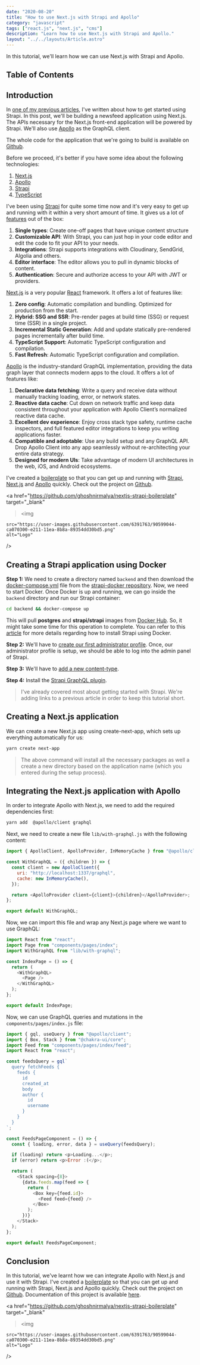 ```yaml
---
date: "2020-08-20"
title: "How to use Next.js with Strapi and Apollo"
category: "javascript"
tags: ["react.js", "next.js", "cms"]
description: "Learn how to use Next.js with Strapi and Apollo."
layout: "../../layouts/Article.astro"
---
```


In this tutorial, we'll learn how we can use Next.js with Strapi and Apollo.

## Table of Contents

## Introduction

In [one of my previous articles](/articles/2020-01-01-how-to-automate-the-backend-stuffs-with-open-source-headless-cms-strapi-and-docker), I've written about how to get started using Strapi. In this post, we'll be building a newsfeed application using Next.js. The APIs necessary for the Next.js front-end application will be powered by Strapi. We'll also use [Apollo](https://www.apollographql.com/) as the GraphQL client.

The whole code for the application that we're going to build is available on [Github](https://github.com/ghoshnirmalya/nextjs-strapi-boilerplate).

Before we proceed, it's better if you have some idea about the following technologies:

1. [Next.js](https://nextjs.org/)
2. [Apollo](https://www.apollographql.com/)
3. [Strapi](http://strapi.io/)
4. [TypeScript](https://www.typescriptlang.org/)

I've been using [Strapi](http://strapi.io/) for quite some time now and it's very easy to get up and running with it within a very short amount of time. It gives us a lot of [features](https://strapi.io/features) out of the box:

1. **Single types**: Create one-off pages that have unique content structure
2. **Customizable API**: With Strapi, you can just hop in your code editor and edit the code to fit your API to your needs.
3. **Integrations**: Strapi supports integrations with Cloudinary, SendGrid, Algolia and others.
4. **Editor interface**: The editor allows you to pull in dynamic blocks of content.
5. **Authentication**: Secure and authorize access to your API with JWT or providers.

[Next.js](https://nextjs.org/) is a very popular [React](https://reactjs.org/) framework. It offers a lot of features like:

1. **Zero config**: Automatic compilation and bundling. Optimized for production from the start.
2. **Hybrid: SSG and SSR**: Pre-render pages at build time (SSG) or request time (SSR) in a single project.
3. **Incremental Static Generation**: Add and update statically pre-rendered pages incrementally after build time.
4. **TypeScript Support**: Automatic TypeScript configuration and compilation.
5. **Fast Refresh**: Automatic TypeScript configuration and compilation.

[Apollo](https://www.apollographql.com/) is the industry-standard GraphQL implementation, providing the data graph layer that connects modern apps to the cloud. It offers a lot of features like:

1. **Declarative data fetching**: Write a query and receive data without manually tracking loading, error, or network states.
2. **Reactive data cache**: Cut down on network traffic and keep data consistent throughout your application with Apollo Client’s normalized reactive data cache.
3. **Excellent dev experience**: Enjoy cross stack type safety, runtime cache inspectors, and full featured editor integrations to keep you writing applications faster.
4. **Compatible and adoptable**: Use any build setup and any GraphQL API. Drop Apollo Client into any app seamlessly without re-architecting your entire data strategy.
5. **Designed for modern UIs**: Take advantage of modern UI architectures in the web, iOS, and Android ecosystems.

I've created a [boilerplate](https://github.com/ghoshnirmalya/nextjs-strapi-boilerplate) so that you can get up and running with [Strapi](http://strapi.io/), [Next.js](https://nextjs.org/) and [Apollo](https://www.apollographql.com/) quickly. Check out the project on [Github](https://github.com/ghoshnirmalya/nextjs-strapi-boilerplate).

<a
href="https://github.com/ghoshnirmalya/nextjs-strapi-boilerplate"
target="\_blank"

> <img

    src="https://user-images.githubusercontent.com/6391763/90599044-ca070300-e211-11ea-8b8a-89354dd30bd5.png"
    alt="Logo"

/>
</a>

## Creating a Strapi application using Docker

**Step 1:** We need to create a directory named `backend` and then download the [docker-compose.yml](https://github.com/strapi/strapi-docker/blob/master/examples/postgresql/docker-compose.yml) file from the [strapi-docker repository](https://github.com/strapi/strapi-docker). Now, we need to start Docker. Once Docker is up and running, we can go inside the `backend` directory and run our Strapi container:

```bash
cd backend && docker-compose up
```

This will pull **postgres** and **strapi/strapi** images from [Docker Hub](https://hub.docker.com/). So, it might take some time for this operation to complete. You can refer to this [article](https://nirmalyaghosh.com/articles/2020-01-01-how-to-automate-the-backend-stuffs-with-open-source-headless-cms-strapi-and-docker#installing-strapi) for more details regarding how to install Strapi using Docker.

**Step 2:** We'll have to [create our first administrator profile](https://nirmalyaghosh.com/articles/2020-01-01-how-to-automate-the-backend-stuffs-with-open-source-headless-cms-strapi-and-docker#creating-our-first-administrator-profile). Once, our administrator profile is setup, we should be able to log into the admin panel of Strapi.

**Step 3:** We'll have to [add a new content-type](https://nirmalyaghosh.com/articles/2020-01-01-how-to-automate-the-backend-stuffs-with-open-source-headless-cms-strapi-and-docker#adding-a-new-content-type).

**Step 4:** Install the [Strapi GraphQL plugin](https://strapi.io/documentation/3.0.0-beta.x/plugins/graphql.html).

> I've already covered most about getting started with Strapi. We're adding links to a previous article in order to keep this tutorial short.

## Creating a Next.js application

We can create a new Next.js app using create-next-app, which sets up everything automatically for us:

```bash
yarn create next-app
```

> The above command will install all the necessary packages as well a create a new directory based on the application name (which you entered during the setup process).

## Integrating the Next.js application with Apollo

In order to integrate Apollo with Next.js, we need to add the required dependencies first:

```bash
yarn add  @apollo/client graphql
```

Next, we need to create a new file `lib/with-graphql.js` with the following content:

```js:lib/with-graphql.js
import { ApolloClient, ApolloProvider, InMemoryCache } from "@apollo/client";

const WithGraphQL = ({ children }) => {
  const client = new ApolloClient({
    uri: "http://localhost:1337/graphql",
    cache: new InMemoryCache(),
  });

  return <ApolloProvider client={client}>{children}</ApolloProvider>;
};

export default WithGraphQL;
```

Now, we can import this file and wrap any Next.js page where we want to use GraphQL:

```js:pages/index.js
import React from "react";
import Page from "components/pages/index";
import WithGraphQL from "lib/with-graphql";

const IndexPage = () => {
  return (
    <WithGraphQL>
      <Page />
    </WithGraphQL>
  );
};

export default IndexPage;
```

Now, we can use GraphQL queries and mutations in the `components/pages/index.js` file:

```js:components/pages/index.js
import { gql, useQuery } from "@apollo/client";
import { Box, Stack } from "@chakra-ui/core";
import Feed from "components/pages/index/feed";
import React from "react";

const feedsQuery = gql`
  query fetchFeeds {
    feeds {
      id
      created_at
      body
      author {
        id
        username
      }
    }
  }
`;

const FeedsPageComponent = () => {
  const { loading, error, data } = useQuery(feedsQuery);

  if (loading) return <p>Loading...</p>;
  if (error) return <p>Error :(</p>;

  return (
    <Stack spacing={8}>
      {data.feeds.map(feed => {
        return (
          <Box key={feed.id}>
            <Feed feed={feed} />
          </Box>
        );
      })}
    </Stack>
  );
};

export default FeedsPageComponent;
```

## Conclusion

In this tutorial, we've learnt how we can integrate Apollo with Next.js and use it with Strapi. I've created a [boilerplate](https://github.com/ghoshnirmalya/nextjs-strapi-boilerplate) so that you can get up and running with Strapi, Next.js and Apollo quickly. Check out the project on [Github](https://github.com/ghoshnirmalya/nextjs-strapi-boilerplate). Documentation of this project is available [here](/guides/nextjs-strapi-boilerplate).

<a
href="https://github.com/ghoshnirmalya/nextjs-strapi-boilerplate"
target="\_blank"

> <img

    src="https://user-images.githubusercontent.com/6391763/90599044-ca070300-e211-11ea-8b8a-89354dd30bd5.png"
    alt="Logo"

/>
</a>

